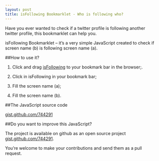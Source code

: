 ```yaml
---
layout: post
title: isFollowing Bookmarklet - Who is following who?
---
```



Have you ever wanted to check if a twitter profile is following another twitter profile, this bookmarklet can help you.
<!--more-->
isFollowing Bookmarklet – it’s a very simple JavaScript created to check if screen name (b) is following screen name (a).

##How to use it?
1. Click and drag <a href="javascript:(function(){/*@author Pablo Cantero - http://pablocantero.com/blog/2010/12/20/isfollowing-bookmarklet-who-is-following-who*/var isFollowing = function(twitterScreenNameA, twitterScreenNameB){jQuery.getJSON('http://twitter.com/statuses/followers.json?screen_name=' + twitterScreenNameA + '&callback=?', function(data){for(var i = 0; i < data.length; i++){if(data[i].screen_name === twitterScreenNameB.replace('@', '')){alert(twitterScreenNameB + ' is following ' + twitterScreenNameA);return;}}alert(twitterScreenNameB + ' is not following ' + twitterScreenNameA);});};var isFollowingPrompt = function(){var twitterScreenNameA = window.prompt('input the twitter screen name (a)', jQuery('.screen-name').text());var twitterScreenNameB = window.prompt('input the twitter screen name (b)');if(twitterScreenNameA === null || twitterScreenNameB === null){alert('you must provide the screen names (a) and (b)');} else {isFollowing(twitterScreenNameA, twitterScreenNameB);isFollowing(twitterScreenNameB, twitterScreenNameA);}};if(typeof jQuery === 'undefined') {var jQueryScript = document.createElement('script');jQueryScript.setAttribute('src','http://ajax.googleapis.com/ajax/libs/jquery/1/jquery.js');jQueryScript.setAttribute('type','text/javascript');jQueryScript.onreadystatechange= function () {if (this.readyState === 'complete' || this.readyState === 'loaded'){isFollowingPrompt();}};document.getElementsByTagName('head')[0].appendChild(jQueryScript);} else {isFollowingPrompt();}})()" title="it’s a very simple JavaScript created to check if screen name (b) is following screen name (a)">isFollowing</a> to your bookmark bar in the browser;.

2. Click in isFollowing in your bookmark bar;

3. Fill the screen name (a);

4. Fill the screen name (b).

##The JavaScript source code

[gist.github.com/744291](https://gist.github.com/744291)

##Do you want to improve this JavaScript?

The project is available on github as an open source project [gist.github.com/744291](https://gist.github.com/744291).

You’re welcome to make your contributions and send them as a pull request.
